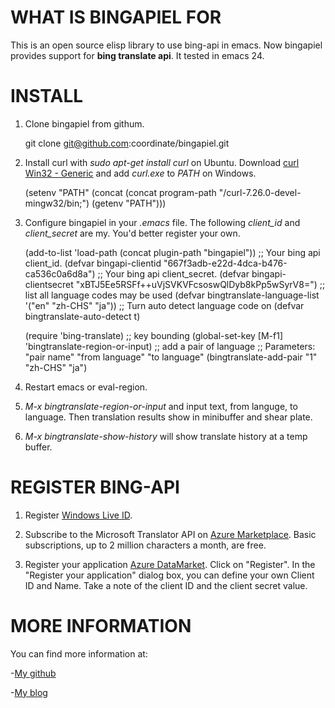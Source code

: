 WHAT IS BINGAPIEL FOR
==========

This is an open source elisp library to use bing-api in emacs.
Now bingapiel provides support for **bing translate api**.
It tested in emacs 24.

INSTALL
==========

1. Clone bingapiel from githum.

    git clone git@github.com:coordinate/bingapiel.git

2. Install curl with *sudo apt-get install curl* on Ubuntu. Download
[curl Win32 - Generic](http://curl.haxx.se/gknw.net/7.26.0/dist-w32/curl-7.26.0-devel-mingw32.zip)
and add *curl.exe* to *PATH* on Windows.

    (setenv "PATH" (concat (concat program-path "/curl-7.26.0-devel-mingw32/bin;") (getenv "PATH")))

3. Configure bingapiel in your *.emacs* file. The following *client_id* and
*client_secret* are my. You'd better register your own.

	(add-to-list 'load-path (concat plugin-path "bingapiel"))
	;; Your bing api client_id.
	(defvar bingapi-clientid "667f3adb-e22d-4dca-b476-ca536c0a6d8a")
	;; Your bing api client_secret.
	(defvar bingapi-clientsecret "xBTJ5Ee5RSFf++uVjSVKVFcsoswQlDyb8kPp5wSyrV8=")
	;; list all language codes may be used
	(defvar bingtranslate-language-list '("en" "zh-CHS" "ja"))
	;; Turn auto detect language code on
	(defvar bingtranslate-auto-detect t)

	(require 'bing-translate)
	;; key bounding
	(global-set-key [M-f1] 'bingtranslate-region-or-input)
	;; add a pair of language
	;; Parameters: "pair name" "from language" "to language"
	(bingtranslate-add-pair "1" "zh-CHS" "ja")

4. Restart emacs or eval-region.

5. *M-x bingtranslate-region-or-input* and input text, from languge,
to language. Then translation results show in minibuffer and shear
plate.

6. *M-x bingtranslate-show-history* will show translate history at a
temp buffer.

REGISTER BING-API
==========

1. Register [Windows Live ID](https://signup.live.com/signup.aspx).

2. Subscribe to the Microsoft Translator API on
[Azure Marketplace](http://go.microsoft.com/?linkid=9782667). Basic
subscriptions, up to 2 million characters a month, are free.

3. Register your application
[Azure DataMarket](https://datamarket.azure.com/developer/applications/).
Click on "Register". In the "Register your application" dialog box,
you can define your own Client ID and Name. Take a note of the client
ID and the client secret value.

MORE INFORMATION
==========

You can find more information at:

-[My github](http://github)

-[My blog](http://coordinate.sinaapp.com)
